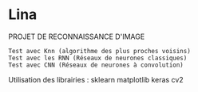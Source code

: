 # Lina



PROJET DE RECONNAISSANCE D'IMAGE

    Test avec Knn (algorithme des plus proches voisins)
    Test avec les RNN (Réseaux de neurones classiques)
    Test avec CNN (Réseaux de neurones à convolution)

Utilisation des librairies : 
    sklearn
    matplotlib
    keras
    cv2
    
    
